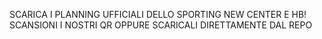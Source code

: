 SCARICA I PLANNING UFFICIALI DELLO SPORTING NEW CENTER E HB! SCANSIONI I NOSTRI QR OPPURE SCARICALI DIRETTAMENTE DAL REPO



